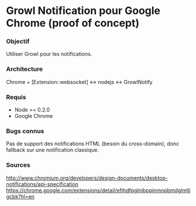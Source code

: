 # Growl Notification pour Google Chrome (proof of concept) #

### Objectif ###
Utiliser Growl pour les notifications.


### Architecture ###
Chrome + [Extension::websocket] <-> nodejs <-> GrowlNotify



### Requis ###
* Node >= 0.2.0
* Google Chrome

### Bugs connus ###
Pas de support des notifications HTML (besoin du cross-domain), donc fallback sur une notification classique.


### Sources ###
http://www.chromium.org/developers/design-documents/desktop-notifications/api-specification
https://chrome.google.com/extensions/detail/efihdfpglnibppjnmnpbmdglmlljgcbk?hl=en